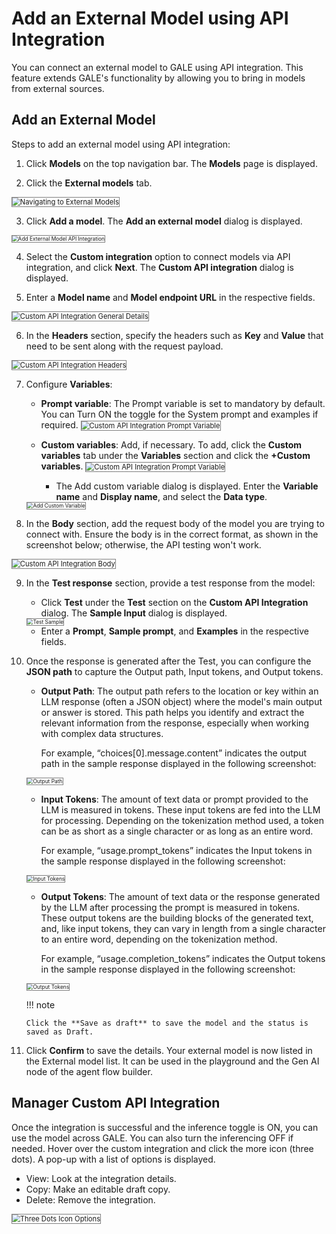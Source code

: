 # Add an External Model using API Integration

You can connect an external model to GALE using API integration. This feature extends GALE's functionality by allowing you to bring in models from external sources.

## Add an External Model

Steps to add an external model using API integration:

1. Click **Models** on the top navigation bar. The **Models** page is displayed.

2. Click the **External models** tab.  
<img src="../images/navigating-to-external-models1.png" alt="Navigating to External Models" title="Navigating to External Models" style="border: 1px solid gray; zoom:80%;">

3. Click **Add a model**. The **Add an external model** dialog is displayed.  
<img src="../images/add-external-model-api-integration1.png" alt="Add External Model API Integration" title="Add External Model API Integration" style="border: 1px solid gray; zoom:60%;">

4. Select the **Custom integration** option to connect models via API integration, and click **Next**. The **Custom API integration** dialog is displayed.

5. Enter a **Model name** and **Model endpoint URL** in the respective fields.  
<img src="../images/custom-api-integration-general-details.png" alt="Custom API Integration General Details" title="Custom API Integration General Details" style="border: 1px solid gray; zoom:80%;">

6. In the **Headers** section, specify the headers such as **Key** and **Value** that need to be sent along with the request payload. 
<img src="../images/custom-api-integration-headers.png" alt="Custom API Integration Headers" title="Custom API Integration Headers" style="border: 1px solid gray; zoom:80%;">

7. Configure **Variables**:

    * **Prompt variable**: The Prompt variable is set to mandatory by default. You can Turn ON the toggle for the System prompt and examples if required.
        <img src="../images/custom-api-integration-prompt-variable.png" alt="Custom API Integration Prompt Variable" title="Custom API Integration Prompt Variable" style="border: 1px solid gray; zoom:80%;">
    * **Custom variables**: Add, if necessary. To add, click the **Custom variables** tab under the **Variables** section and click the **+Custom variables**.
        <img src="../images/custom-api-integration-custom-variable.png" alt="Custom API Integration Prompt Variable" title="Custom API Integration Prompt Variable" style="border: 1px solid gray; zoom:80%;">  


        * The Add custom variable dialog is displayed. Enter the **Variable name** and **Display name**, and select the **Data type**.  
    <img src="../images/add-custom-variable.png" alt="Add Custom Variable" title="Add Custom Variable" style="border: 1px solid gray; zoom:60%;">

8. In the **Body** section, add the request body of the model you are trying to connect with. Ensure the body is in the correct format, as shown in the screenshot below; otherwise, the API testing won't work.  
<img src="../images/custom-api-integration-body.png" alt="Custom API Integration Body" title="Custom API Integration Body" style="border: 1px solid gray; zoom:80%;">

9. In the **Test response** section, provide a test response from the model:
    * Click **Test** under the **Test** section on the **Custom API Integration** dialog.
   The **Sample Input** dialog is displayed.  
   <img src="../images/test-sample.png" alt="Test Sample" title="Test Sample" style="border: 1px solid gray; zoom:60%;">

    * Enter a **Prompt**, **Sample prompt**, and **Examples** in the respective fields.

10. Once the response is generated after the Test, you can configure the **JSON path** to capture the Output path, Input tokens, and Output tokens.
    * **Output Path**: The output path refers to the location or key within an LLM response (often a JSON object) where the model's main output or answer is stored. This path helps you identify and extract the relevant information from the response, especially when working with complex data structures.
    
        For example, “choices[0].message.content” indicates the output path in the sample response displayed in the following screenshot:
    <img src="../images/output-path.png" alt="Output Path" title="Output Path" style="border: 1px solid gray; zoom:60%;">

    * **Input Tokens**: The amount of text data or prompt provided to the LLM is measured in tokens. These input tokens are fed into the LLM for processing. Depending on the tokenization method used, a token can be as short as a single character or as long as an entire word.
    
        For example, “usage.prompt_tokens” indicates the Input tokens in the sample response displayed in the following screenshot:
    <img src="../images/input-tokens.png" alt="Input Tokens" title="Input Tokens" style="border: 1px solid gray; zoom:60%;">

    * **Output Tokens**: The amount of text data or the response generated by the LLM after processing the prompt is measured in tokens. These output tokens are the building blocks of the generated text, and, like input tokens, they can vary in length from a single character to an entire word, depending on the tokenization method.
    
        For example, “usage.completion_tokens” indicates the Output tokens in the sample response displayed in the following screenshot:
    <img src="../images/output-tokens.png" alt="Output Tokens" title="Output Tokens" style="border: 1px solid gray; zoom:60%;">
    
    !!! note

        Click the **Save as draft** to save the model and the status is saved as Draft.
    

11. Click **Confirm** to save the details. Your external model is now listed in the External model list. It can be used in the playground and the Gen AI node of the agent flow builder.

## Manager Custom API Integration

Once the integration is successful and the inference toggle is ON, you can use the model across GALE. You can also turn the inferencing OFF if needed.
Hover over the custom integration and click the more icon (three dots). A pop-up with a list of options is displayed.
* View: Look at the integration details.
* Copy: Make an editable draft copy.
* Delete: Remove the integration.

<img src="../images/three-dots-icon-options.png" alt="Three Dots Icon Options" title="Three Dots Icon Options" style="border: 1px solid gray; zoom:80%;">